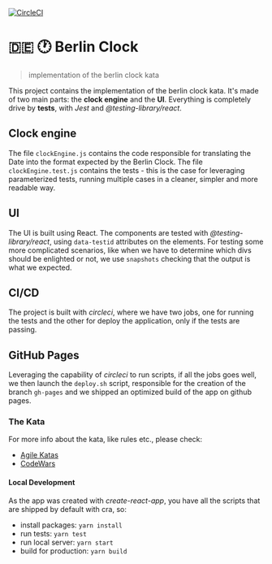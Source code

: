 [![CircleCI](https://circleci.com/gh/glippi/berlin-clock.svg?style=svg)](https://circleci.com/gh/glippi/berlin-clock)

# :de: :clock1: Berlin Clock
> implementation of the berlin clock kata

This project contains the implementation of the berlin clock kata. It's made of
two main parts: the **clock engine** and the **UI**. Everything is completely
drive by **tests**, with *Jest* and *@testing-library/react*.

## Clock engine

The file `clockEngine.js` contains the code responsible for translating the Date
into the format expected by the Berlin Clock. The file `clockEngine.test.js`
contains the tests - this is the case for leveraging parameterized tests,
running multiple cases in a cleaner, simpler and more readable way.


## UI

The UI is built using React. The components are tested with 
*@testing-library/react*, using `data-testid` attributes on the elements. For
testing some more complicated scenarios, like when we have to determine which
divs should be enlighted or not, we use `snapshots` checking that the output is
what we expected.

## CI/CD

The project is built with *circleci*, where we have two jobs, one for running
the tests and the other for deploy the application, only if the tests are
passing.


## GitHub Pages

Leveraging the capability of *circleci* to run scripts, if all the jobs goes
well, we then launch the `deploy.sh` script, responsible for the creation of the
branch `gh-pages` and we shipped an optimized build of the app on github pages.


### The Kata

For more info about the kata, like rules etc., please check:
  
  * [Agile Katas](http://agilekatas.co.uk/katas/BerlinClock-Kata)
  * [CodeWars](https://www.codewars.com/kata/berlin-clock)

#### Local Development

As the app was created with *create-react-app*, you have all the scripts that
are shipped by default with cra, so:

  * install packages: `yarn install`
  * run tests: `yarn test`
  * run local server: `yarn start`
  * build for production: `yarn build`
